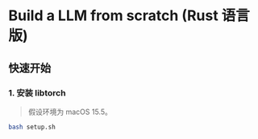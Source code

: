 # Build a LLM from scratch (Rust 语言版)

## 快速开始
### 1. 安装 libtorch
> 假设环境为 macOS 15.5。

```bash
bash setup.sh
```
